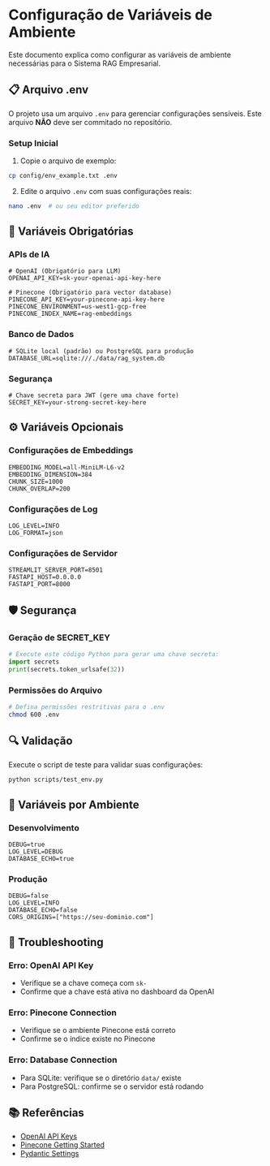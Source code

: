# Configuração de Variáveis de Ambiente

Este documento explica como configurar as variáveis de ambiente necessárias para o Sistema RAG Empresarial.

## 📋 Arquivo .env

O projeto usa um arquivo `.env` para gerenciar configurações sensíveis. Este arquivo **NÃO** deve ser commitado no repositório.

### Setup Inicial

1. Copie o arquivo de exemplo:

```bash
cp config/env_example.txt .env
```

2. Edite o arquivo `.env` com suas configurações reais:

```bash
nano .env  # ou seu editor preferido
```

## 🔑 Variáveis Obrigatórias

### APIs de IA

```env
# OpenAI (Obrigatório para LLM)
OPENAI_API_KEY=sk-your-openai-api-key-here

# Pinecone (Obrigatório para vector database)
PINECONE_API_KEY=your-pinecone-api-key-here
PINECONE_ENVIRONMENT=us-west1-gcp-free
PINECONE_INDEX_NAME=rag-embeddings
```

### Banco de Dados

```env
# SQLite local (padrão) ou PostgreSQL para produção
DATABASE_URL=sqlite:///./data/rag_system.db
```

### Segurança

```env
# Chave secreta para JWT (gere uma chave forte)
SECRET_KEY=your-strong-secret-key-here
```

## ⚙️ Variáveis Opcionais

### Configurações de Embeddings

```env
EMBEDDING_MODEL=all-MiniLM-L6-v2
EMBEDDING_DIMENSION=384
CHUNK_SIZE=1000
CHUNK_OVERLAP=200
```

### Configurações de Log

```env
LOG_LEVEL=INFO
LOG_FORMAT=json
```

### Configurações de Servidor

```env
STREAMLIT_SERVER_PORT=8501
FASTAPI_HOST=0.0.0.0
FASTAPI_PORT=8000
```

## 🛡️ Segurança

### Geração de SECRET_KEY

```python
# Execute este código Python para gerar uma chave secreta:
import secrets
print(secrets.token_urlsafe(32))
```

### Permissões do Arquivo

```bash
# Defina permissões restritivas para o .env
chmod 600 .env
```

## 🔍 Validação

Execute o script de teste para validar suas configurações:

```bash
python scripts/test_env.py
```

## 📝 Variáveis por Ambiente

### Desenvolvimento

```env
DEBUG=true
LOG_LEVEL=DEBUG
DATABASE_ECHO=true
```

### Produção

```env
DEBUG=false
LOG_LEVEL=INFO
DATABASE_ECHO=false
CORS_ORIGINS=["https://seu-dominio.com"]
```

## 🚨 Troubleshooting

### Erro: OpenAI API Key

- Verifique se a chave começa com `sk-`
- Confirme que a chave está ativa no dashboard da OpenAI

### Erro: Pinecone Connection

- Verifique se o ambiente Pinecone está correto
- Confirme se o índice existe no Pinecone

### Erro: Database Connection

- Para SQLite: verifique se o diretório `data/` existe
- Para PostgreSQL: confirme se o servidor está rodando

## 📚 Referências

- [OpenAI API Keys](https://platform.openai.com/api-keys)
- [Pinecone Getting Started](https://docs.pinecone.io/docs/quickstart)
- [Pydantic Settings](https://docs.pydantic.dev/latest/concepts/pydantic_settings/)
